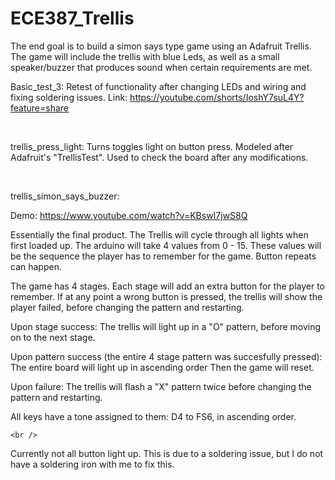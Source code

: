 # ECE387_Trellis

The end goal is to build a simon says type game using an Adafruit Trellis. The game will include the trellis with blue Leds, as well as a small speaker/buzzer that produces sound when certain requirements are met.
<br />


Basic_test_3:
  Retest of functionality after changing LEDs and wiring and fixing soldering issues.
  Link: https://youtube.com/shorts/IoshY7suL4Y?feature=share
  
  <br />
  
  
trellis_press_light:
  Turns toggles light on button press. Modeled after Adafruit's "TrellisTest". Used to check the board after any modifications.
  
  <br />
  
  
trellis_simon_says_buzzer:
  
  Demo: https://www.youtube.com/watch?v=KBswI7jwS8Q
    
  Essentially the final product.
  The Trellis will cycle through all lights when first loaded up.
  The arduino will take 4 values from 0 - 15. These values will be the sequence the player has to remember for the game. Button repeats can happen.
  
  The game has 4 stages. Each stage will add an extra button for the player to remember. If at any point a wrong button is pressed, the trellis will show the player      failed, before changing the pattern and restarting.
  
  Upon stage success:
    The trellis will light up in a "O" pattern, before moving on to the next stage.
    
  Upon pattern success (the entire 4 stage pattern was succesfully pressed):
    The entire board will light up in ascending order
    Then the game will reset.
    
  Upon failure:
    The trellis will flash a "X" pattern twice before changing the pattern and restarting.
    
  All keys have a tone assigned to them:
    D4 to FS6, in ascending order.
    
    <br />
    
  Currently not all button light up.
  This is due to a soldering issue, but I do not have a soldering iron with me to fix this.
